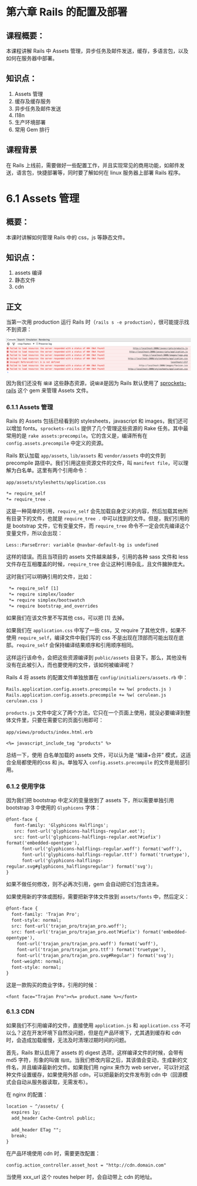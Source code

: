 # 第六章 Rails 的配置及部署

## 课程概要：

本课程讲解 Rails 中 Assets 管理，异步任务及邮件发送，缓存，多语言包，以及如何在服务器中部署。

## 知识点：

1. Assets 管理
2. 缓存及缓存服务
3. 异步任务及邮件发送
4. I18n
5. 生产环境部署
6. 常用 Gem 排行

## 课程背景

在 Rails 上线前，需要做好一些配置工作，并且实现常见的商用功能，如邮件发送，语言包，快捷部署等，同时要了解如何在 linux 服务器上部署 Rails 程序。

# 6.1 Assets 管理

## 概要：

本课时讲解如何管理 Rails 中的 css，js 等静态文件。

## 知识点：

1. assets 编译
2. 静态文件
3. cdn

## 正文

当第一次用 production 运行 Rails 时（`rails s -e production`），很可能提示找不到资源：

![](../images/chapter_6/1.png)

因为我们还没有 `编译` 这些静态资源，说`编译`是因为 Rails 默认使用了 [sprockets-rails](https://github.com/rails/sprockets-rails) 这个 gem 来管理 Assets 文件。

### 6.1.1 Assets 管理

Rails 的 Assets 包括已经看到的 stylesheets，javascript 和 images，我们还可以增加 fonts。`sprockets-rails` 提供了几个管理这些资源的 Rake 任务。其中最常用的是 `rake assets:precompile`。它的含义是，编译所有在 `config.assets.precompile` 中定义的资源。

Rails 默认加载 `app/assets`, `lib/assets` 和 `vendor/assets` 中的文件到 precompile 路径中。我们引用这些资源文件的文件，叫 `manifest file`，可以理解为白名单。这里有两个引用命令：

`app/assets/styleshetts/application.css`

```
*= require_self
*= require_tree .
```

这是一种简单的引用，`require_self` 会先加载自身定义的内容，然后加载其他所有目录下的文件，也就是 `require_tree .` 中可以找到的文件。但是，我们引用的是 bootstrap 文件，它有变量文件，而 `require_tree` 命令不一定会优先编译这个变量文件，所以会出现：

```
Less::ParseError: variable @navbar-default-bg is undefined
```

这样的错误。而且当项目的 assets 文件越来越多，引用的各种 sass 文件和 less 文件存在互相覆盖的时候，`require_tree` 会让这种引用杂乱，且文件臃肿庞大。

这时我们可以明确引用的文件，比如：

```
 *= require_self [1]
 *= require simplex/loader
 *= require simplex/bootswatch
 *= require bootstrap_and_overrides
```

如果我们在该文件里不写其他 css，可以把 [1] 去掉。

如果我们在 `application.css` 中写了一些 css，又 require 了其他文件，如果不使用 `require_self`，编译文件中我们写的 css 不是出现在顶部而可能出现在底部。`require_self` 会保持编译结果顺序和引用顺序相同。

这样运行该命令，会把这些资源编译到 `public/assets` 目录下。那么，其他没有没有在此被引入，而也要使用的文件，该如何被编译呢？

Rails 4 将 assets 的配置文件单独放置在 `config/initializers/assets.rb` 中：

```
Rails.application.config.assets.precompile += %w( products.js )
Rails.application.config.assets.precompile += %w( cerulean.js cerulean.css )
```

`products.js` 文件中定义了两个方法，它只在一个页面上使用，就没必要编译到整体文件里，只要在需要它的页面引用即可：

`app/views/products/index.html.erb`

```
<%= javascript_include_tag "products" %>
```

总结一下，使用 白名单加载的 assets 文件，可以认为是 “编译+合并” 模式，这适合全局都使用的css 和 js。单独写入 `config.assets.precompile` 的文件是局部引用。

### 6.1.2 使用字体

因为我们把 bootstrap 中定义的变量放到了 assets 下，所以需要单独引用 bootstrap 3 中使用的 `Glyphicons` 字体：

```
@font-face {
   font-family: 'Glyphicons Halflings';
   src: font-url('glyphicons-halflings-regular.eot');
   src: font-url('glyphicons-halflings-regular.eot?#iefix') format('embedded-opentype'),
      font-url('glyphicons-halflings-regular.woff') format('woff'),
      font-url('glyphicons-halflings-regular.ttf') format('truetype'),
      font-url('glyphicons-halflings-regular.svg#glyphicons_halflingsregular') format('svg');
}
```

如果不做任何修改，则不必再次引用，gem 会自动把它们包含进来。

如果使用新的字体或图标，需要把新字体文件放到 `assets/fonts` 中，然后定义：

```
@font-face {
  font-family: 'Trajan Pro';
  font-style: normal;
  src: font-url('trajan_pro/trajan_pro.woff');
  src: font-url('trajan_pro/trajan_pro.eot?#iefix') format('embedded-opentype'),
    font-url('trajan_pro/trajan_pro.woff') format('woff'),
    font-url('trajan_pro/trajan_pro.ttf') format('truetype'),
    font-url('trajan_pro/trajan_pro.svg#Regular') format('svg');
  font-weight: normal;
  font-style: normal;
}
```

这是一款购买的商业字体，引用的时候：

```
<font face="Trajan Pro"><%= product.name %></font>
```

### 6.1.3 CDN

如果我们不引用编译的文件，直接使用 `application.js` 和 `application.css` 不可以么？这在开发环境下自然没问题，但是在产品环境下，尤其遇到缓存和 cdn 时，会造成加载缓慢，无法及时清理过期时间的问题。

首先，Rails 默认启用了 assets 的 digest 选项，这样编译文件的时候，会带有 md5 字符，形象的叫做 `指纹`。当我们修改内容之后，其该值会变动，生成新的文件名，并且编译最新的文件。如果我们用 nginx 来作为 web server，可以针对这种文件设置缓存，如果使用外部 cdn，可以把最新的文件发布到 cdn 中（回源模式会自动从服务器读取，无需发布）。

在 nginx 的配置：

```
location ~ ^/assets/ {
  expires 1y;
  add_header Cache-Control public;

  add_header ETag "";
  break;
}
```

在产品环境使用 cdn 时，需要更改配置：

```
config.action_controller.asset_host = "http://cdn.domain.com"
```

当使用 xxx_url 这个 routes helper 时，会自动带上 cdn 的地址。

